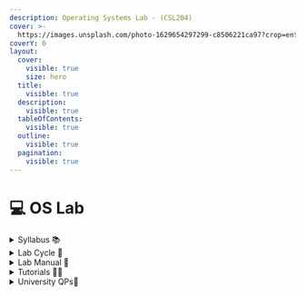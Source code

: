 ```yaml
---
description: Operating Systems Lab - (CSL204)
cover: >-
  https://images.unsplash.com/photo-1629654297299-c8506221ca97?crop=entropy&cs=srgb&fm=jpg&ixid=M3wxOTcwMjR8MHwxfHNlYXJjaHwxfHxsaW51eHxlbnwwfHx8fDE3MDY0MjE5OTR8MA&ixlib=rb-4.0.3&q=85
coverY: 0
layout:
  cover:
    visible: true
    size: hero
  title:
    visible: true
  description:
    visible: true
  tableOfContents:
    visible: true
  outline:
    visible: true
  pagination:
    visible: true
---
```


# 💻 OS Lab

<details>

<summary>Syllabus 📚</summary>

[CSL204 ](https://drive.google.com/file/d/1x0Sle28\_zrglkj2AfCVltxwrEMbynRU\_/view?usp=drive\_link)👈

</details>

<details>

<summary>Lab Cycle 🔁</summary>

[OS Lab Cycle ](https://drive.google.com/file/d/1vJaxMgXb7AVjqL7Jbn-1IZeYyMsOQhpP/view?usp=drive\_link)👈

</details>

<details>

<summary>Lab Manual 📔</summary>

[OS Lab Manual](https://drive.google.com/file/d/1T\_iWZa32N0BZlPOjyRFJyTyIPIlLt4Rf/view?usp=drive\_link) 👈

</details>

<details>

<summary>Tutorials 🧑‍🏫</summary>

[OS Lab Useful Links](https://docs.google.com/document/d/1FrayiRHtHanFOUSALM440jdUsXfoHMHCQDOh7mogmEc/edit?usp=drivesdk) 👈

</details>

<details>

<summary>University QPs📄</summary>

[OS Lab PYQs](https://drive.google.com/drive/folders/1VYrUHsLwefr_FdBMjeQMSQrZDKYZIdwt?usp=drive_link) 👈

</details>

